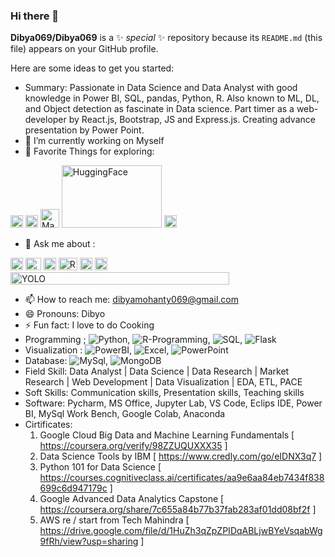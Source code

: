 ### Hi there 👋


**Dibya069/Dibya069** is a ✨ _special_ ✨ repository because its `README.md` (this file) appears on your GitHub profile.

Here are some ideas to get you started:
- Summary: Passionate in Data Science and Data Analyst with good knowledge in Power BI, SQL, pandas, Python, R. Also known to ML, DL, and Object detection as fascinate in Data science. Part timer as a web-developer by React.js, Bootstrap, JS and Express.js. Creating advance presentation by Power Point.
- 🔭 I’m currently working on Myself
- 🌱 Favorite Things for exploring:

<img src = "https://img.freepik.com/premium-vector/computer-vision-icon-simple-element-illustration-computer-vision-symbol-design-from-artificial-intelligence-collection-can-be-used-web-mobile_159242-12197.jpg" height = "20" width = "20" alt="Computer Vision">   <img src = "https://media.istockphoto.com/id/1159595193/vector/deep-learning-icon-simple-element-illustration.jpg?s=1024x1024&w=is&k=20&c=95CSgMrhdvbWnKm8_LOjPu8pw02yj7g0UQJyZQLH0Jg=" height = "20" width = "20" alt="DeepLearning">   <img src = "https://thumbs.dreamstime.com/b/machine-learning-icon-two-color-design-red-black-style-elements-icons-collection-creative-web-apps-software-print-144659464.jpg" height = "30" width = "30" alt="MachineLearning">   <img src = "https://149695847.v2.pressablecdn.com/wp-content/uploads/2021/06/Hugging-Face.jpg"  height = "100" width = "160" alt="HuggingFace">   <img src = "https://logowik.com/content/uploads/images/tensorflow4903.jpg" height = "20" width = "20" alt="TensoreFlow">


- 💬 Ask me about :

<img src = "https://mir-s3-cdn-cf.behance.net/project_modules/max_3840/4e105f96750899.5eb54f337fb8e.png" alt = "Python" height = "20" width = "20" >   <img src = "https://upload.wikimedia.org/wikipedia/commons/thumb/0/05/Scikit_learn_logo_small.svg/2560px-Scikit_learn_logo_small.svg.png" alt = "SkLearn" height = "20" width = "25" >   <img src = "https://static.vecteezy.com/system/resources/previews/011/377/990/non_2x/search-data-analytics-logo-design-growth-arrow-logo-design-for-data-finance-investment-icon-design-vector.jpg" alt = "EDA" height = "20" width = "20" >   <img src = "https://assets-global.website-files.com/5f6bc60e665f54545a1e52a5/642746dba53a59a614a64b35_roboflow-open-graph.png" alt = "RoboFlow" height = "20" width = "30" >   <img src = "https://cdn.icon-icons.com/icons2/3010/PNG/512/powerpoint_office_logo_icon_188519.png" alt = "Power Points" height = "20" width = "20" >   <img src = "https://3.bp.blogspot.com/-yvrV6MUueGg/ToICp0YIDPI/AAAAAAAAADg/SYKg4dWpyC43AAfrDwBTR0VYmYT0QshEgCPcBGAYYCw/s1600/OpenCV_Logo.png" alt = "OpenCV" height = "20" width = "20" >   <img src = "https://e7.pngegg.com/pngimages/437/823/png-clipart-yolo-object-detection-darknet-opencv-convolutional-neural-network-joint-miscellaneous-text.png" height = "20" width = "350" alt = "YOLO">
  
- 📫 How to reach me: dibyamohanty069@gmail.com
- 😄 Pronouns: Dibyo
- ⚡ Fun fact: I love to do Cooking
- Programming ; ![Python](https://img.shields.io/badge/Python-blue.svg), ![R-Programming](https://img.shields.io/badge/R-Programming-grey.svg), ![SQL](https://img.shields.io/badge/SQL-teal.svg), ![Flask](https://img.shields.io/badge/Flask-silver.svg)
- Visualization : ![PowerBI](https://img.shields.io/badge/PowerBI-yellow.svg), ![Excel](https://img.shields.io/badge/Excel-green.svg), ![PowerPoint](https://img.shields.io/badge/PowerPoint-orange.svg)
- Database: ![MySql](https://img.shields.io/badge/MySql-cyan.svg), ![MongoDB](https://img.shields.io/badge/MongoDB-salmon.svg)
- Field Skill: Data Analyst | Data Science | Data Research | Market Research | Web Development | Data Visualization | EDA, ETL, PACE
- Soft Skills: Communication skills, Presentation skills, Teaching skills
- Software: Pycharm, MS Office, Jupyter Lab, VS Code, Eclips IDE, Power BI, MySql Work Bench, Google Colab, Anaconda
- Cirtificates:
    1. Google Cloud Big Data and Machine Learning Fundamentals [ https://coursera.org/verify/98ZZUQUXXX35 ]
    2. Data Science Tools by IBM [ https://www.credly.com/go/eIDNX3q7 ]
    3. Python 101 for Data Science [ https://courses.cognitiveclass.ai/certificates/aa9e6aa84eb7434f838699c6d947179c ]
    4. Google Advanced Data Analytics Capstone [ https://coursera.org/share/7c655a84b77b37fab283af01dd08bf2f ]
    5. AWS re / start from Tech Mahindra [ https://drive.google.com/file/d/1HuZh3qZpZPIDqABLjwBYeVsqabWg9fRh/view?usp=sharing ]

